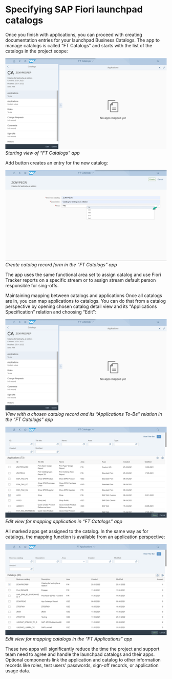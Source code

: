 # Specifying SAP Fiori launchpad catalogs

Once you finish with applications, you can proceed with creating documentation entries for your launchpad Business Catalogs. The app to manage catalogs is called “FT Catalogs” and starts with the list of the catalogs in the project scope:

[![](res/cat-apps.png)](res/cat-apps.png)
*Starting view of “FT Catalogs” app*

Add button creates an entry for the new catalog:

[![](res/cat-add.png)](res/cat-add.png)
*Create catalog record form in the “FT Catalogs” app*

The app uses the same functional area set to assign catalog and use Fiori Tracker reports on a specific stream or to assign stream default person responsible for sing-offs.

Maintaining mapping between catalogs and applications
Once all catalogs are in, you can map applications to catalogs. You can do that from a catalog perspective by opening chosen catalog detail view and its “Applications Specification” relation and choosing “Edit”:

[![](res/cat-apps.png)](res/cat-apps.png)
*View with a chosen catalog record and its “Applications To-Be” relation in the “FT Catalogs” app*

[![](res/map-apps.png)](res/map-apps.png)
*Edit view for mapping application in “FT Catalogs” app*

All marked apps get assigned to the catalog. In the same way as for catalogs, the mapping function is available from an application perspective:

[![](res/map-cats.png)](res/map-cats.png)
*Edit view for mapping catalogs in the “FT Applications” app*

These two apps will significantly reduce the time the project and support team need to agree and handle the launchpad catalogs and their apps. Optional components link the application and catalog to other information records like roles, test users’ passwords, sign-off records, or application usage data.

